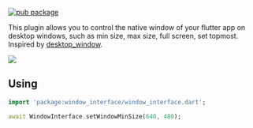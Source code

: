 [![pub package](https://img.shields.io/pub/v/window_interface.svg?color=blue&style=flat-square)](https://pub.dev/packages/window_interface)

This plugin allows you to control the native window of your flutter app on desktop windows, such as min size, max size, full screen, set topmost. Inspired by [desktop_window](https://github.com/mix1009/desktop_window).

![](../.lfs/demo-0.2.png)

## Using

```dart
import 'package:window_interface/window_interface.dart';

await WindowInterface.setWindowMinSize(640, 480);
```
